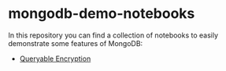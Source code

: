# mongodb-demo-notebooks

In this repository you can find a collection of notebooks to easily demonstrate some features of MongoDB:

- [Queryable Encryption](queryable-encrytpion)
